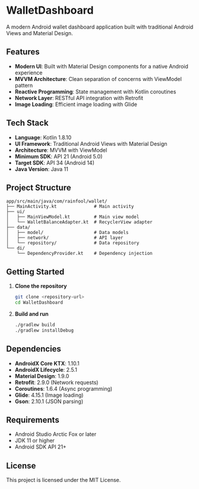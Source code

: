 # WalletDashboard

A modern Android wallet dashboard application built with traditional Android Views and Material Design.

## Features

- **Modern UI**: Built with Material Design components for a native Android experience
- **MVVM Architecture**: Clean separation of concerns with ViewModel pattern
- **Reactive Programming**: State management with Kotlin coroutines
- **Network Layer**: RESTful API integration with Retrofit
- **Image Loading**: Efficient image loading with Glide

## Tech Stack

- **Language**: Kotlin 1.8.10
- **UI Framework**: Traditional Android Views with Material Design
- **Architecture**: MVVM with ViewModel
- **Minimum SDK**: API 21 (Android 5.0)
- **Target SDK**: API 34 (Android 14)
- **Java Version**: Java 11

## Project Structure

```
app/src/main/java/com/rainfool/wallet/
├── MainActivity.kt              # Main activity
├── ui/
│   ├── MainViewModel.kt         # Main view model
│   └── WalletBalanceAdapter.kt  # RecyclerView adapter
├── data/
│   ├── model/                   # Data models
│   ├── network/                 # API layer
│   └── repository/              # Data repository
└── di/
    └── DependencyProvider.kt    # Dependency injection
```

## Getting Started

1. **Clone the repository**
   ```bash
   git clone <repository-url>
   cd WalletDashboard
   ```

2. **Build and run**
   ```bash
   ./gradlew build
   ./gradlew installDebug
   ```

## Dependencies

- **AndroidX Core KTX**: 1.10.1
- **AndroidX Lifecycle**: 2.5.1
- **Material Design**: 1.9.0
- **Retrofit**: 2.9.0 (Network requests)
- **Coroutines**: 1.6.4 (Async programming)
- **Glide**: 4.15.1 (Image loading)
- **Gson**: 2.10.1 (JSON parsing)

## Requirements

- Android Studio Arctic Fox or later
- JDK 11 or higher
- Android SDK API 21+

## License

This project is licensed under the MIT License. 